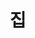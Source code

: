 ---
title: 집
home: true
heroImage: image/home.png
heroText: Augus
tagline: 하나 더
actions:
  - text: 에 대해 자세히 알아보기  >
    link: /i18n/kr/home/
    type: primary
footer: <div>MIT Licensed | Made by <a href="https://github.com/DrAugus/" target="_blank">DrAugus</a></div><div>This page was generated by <a href="https://pages.github.com/" target="_blank">GitHub Pages</a>.</div>
footerHtml: true
navbar: false
---